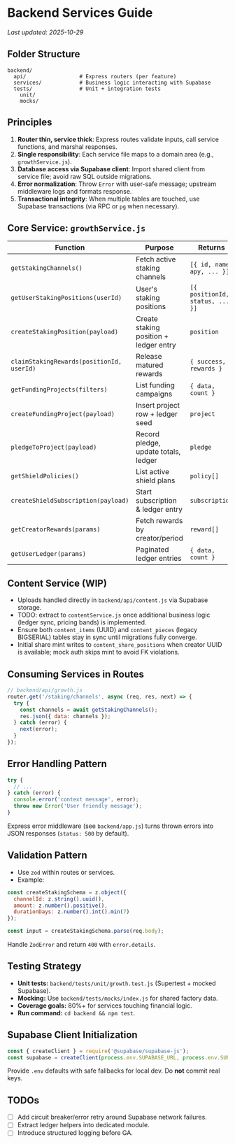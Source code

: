 # Backend Services Guide

_Last updated: 2025-10-29_

## Folder Structure
```
backend/
  api/                 # Express routers (per feature)
  services/            # Business logic interacting with Supabase
  tests/               # Unit + integration tests
    unit/
    mocks/
```

## Principles
1. **Router thin, service thick**: Express routes validate inputs, call service functions, and marshal responses.
2. **Single responsibility**: Each service file maps to a domain area (e.g., `growthService.js`).
3. **Database access via Supabase client**: Import shared client from service file; avoid raw SQL outside migrations.
4. **Error normalization**: Throw `Error` with user-safe message; upstream middleware logs and formats response.
5. **Transactional integrity**: When multiple tables are touched, use Supabase transactions (via RPC or `pg` when necessary).

## Core Service: `growthService.js`
| Function | Purpose | Returns |
|----------|---------|---------|
| `getStakingChannels()` | Fetch active staking channels | `[{ id, name, apy, ... }]` |
| `getUserStakingPositions(userId)` | User's staking positions | `[{ positionId, status, ... }]` |
| `createStakingPosition(payload)` | Create staking position + ledger entry | `position` |
| `claimStakingRewards(positionId, userId)` | Release matured rewards | `{ success, rewards }` |
| `getFundingProjects(filters)` | List funding campaigns | `{ data, count }` |
| `createFundingProject(payload)` | Insert project row + ledger seed | `project` |
| `pledgeToProject(payload)` | Record pledge, update totals, ledger | `pledge` |
| `getShieldPolicies()` | List active shield plans | `policy[]` |
| `createShieldSubscription(payload)` | Start subscription & ledger entry | `subscription` |
| `getCreatorRewards(params)` | Fetch rewards by creator/period | `reward[]` |
| `getUserLedger(params)` | Paginated ledger entries | `{ data, count }` |

## Content Service (WIP)
- Uploads handled directly in `backend/api/content.js` via Supabase storage.
- TODO: extract to `contentService.js` once additional business logic (ledger sync, pricing bands) is implemented.
- Ensure both `content_items` (UUID) and `content_pieces` (legacy BIGSERIAL) tables stay in sync until migrations fully converge.
- Initial share mint writes to `content_share_positions` when creator UUID is available; mock auth skips mint to avoid FK violations.

## Consuming Services in Routes
```js
// backend/api/growth.js
router.get('/staking/channels', async (req, res, next) => {
  try {
    const channels = await getStakingChannels();
    res.json({ data: channels });
  } catch (error) {
    next(error);
  }
});
```

## Error Handling Pattern
```js
try {
  // ...
} catch (error) {
  console.error('context message', error);
  throw new Error('User friendly message');
}
```
Express error middleware (see `backend/app.js`) turns thrown errors into JSON responses (`status: 500` by default).

## Validation Pattern
- Use `zod` within routes or services.
- Example:
```js
const createStakingSchema = z.object({
  channelId: z.string().uuid(),
  amount: z.number().positive(),
  durationDays: z.number().int().min(7)
});

const input = createStakingSchema.parse(req.body);
```
Handle `ZodError` and return `400` with `error.details`.

## Testing Strategy
- **Unit tests:** `backend/tests/unit/growth.test.js` (Supertest + mocked Supabase).
- **Mocking:** Use `backend/tests/mocks/index.js` for shared factory data.
- **Coverage goals:** 80%+ for services touching financial logic.
- **Run command:** `cd backend && npm test`.

## Supabase Client Initialization
```js
const { createClient } = require('@supabase/supabase-js');
const supabase = createClient(process.env.SUPABASE_URL, process.env.SUPABASE_SERVICE_KEY);
```
Provide `.env` defaults with safe fallbacks for local dev. Do **not** commit real keys.

## TODOs
- [ ] Add circuit breaker/error retry around Supabase network failures.
- [ ] Extract ledger helpers into dedicated module.
- [ ] Introduce structured logging before GA.
